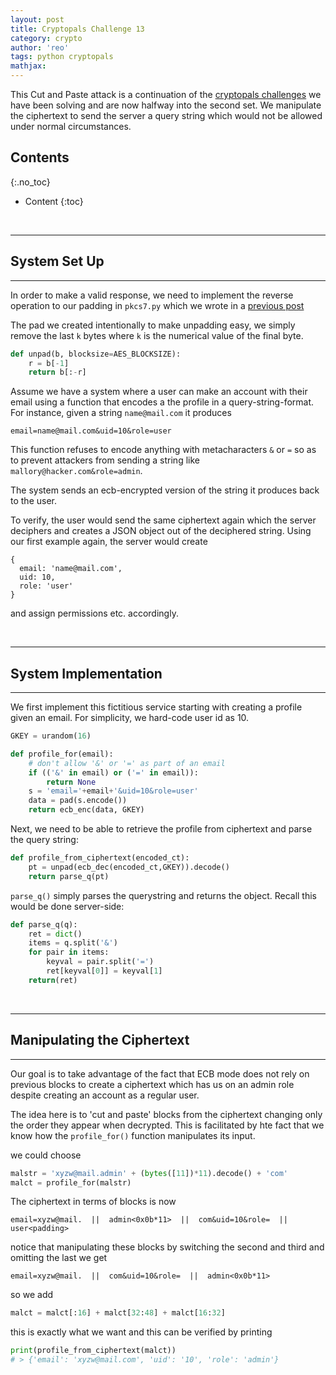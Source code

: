 ```yaml
---
layout: post
title: Cryptopals Challenge 13
category: crypto
author: 'reo'
tags: python cryptopals
mathjax: 
---
```


This Cut and Paste attack is a continuation of the [cryptopals challenges](https://cryptopals.com/)
we have been solving and are now halfway into the second set. We manipulate the ciphertext
to send the server a query string which would not be allowed under normal circumstances.

## Contents
{:.no_toc}

* Content
{:toc}

<br>

***

## System Set Up

***

In order to make a valid response, we need to implement the reverse operation
to our padding in `pkcs7.py` which we wrote in a [previous post](/crypto/2020/07/28/09-crypals-challenge.html)

The pad we created intentionally to make unpadding easy, we simply
remove the last `k` bytes where `k` is the numerical value of the final byte.

```python
def unpad(b, blocksize=AES_BLOCKSIZE):
    r = b[-1]
    return b[:-r]
```

Assume we have a system where a user can make an account with their email using a function
that encodes a the profile in a query-string-format. For instance, given
a string `name@mail.com` it produces

`email=name@mail.com&uid=10&role=user`

This function refuses to encode anything with metacharacters `&` or `=` so
as to prevent attackers from sending a string like
`mallory@hacker.com&role=admin`.

The system sends an ecb-encrypted version of the string it produces back to the user.

To verify, the user would send the same ciphertext again which the server
deciphers and creates a JSON object out of the deciphered string.
Using our first example again, the server would create

```
{
  email: 'name@mail.com',
  uid: 10,
  role: 'user'
}
```

and assign permissions etc. accordingly.

<br>

***

## System Implementation

***

We first implement this fictitious service starting with creating a
profile given an email. For simplicity, we hard-code user id as 10.

```python
GKEY = urandom(16)

def profile_for(email):
    # don't allow '&' or '=' as part of an email
    if (('&' in email) or ('=' in email)):
        return None
    s = 'email='+email+'&uid=10&role=user'
    data = pad(s.encode())
    return ecb_enc(data, GKEY)
```

Next, we need to be able to retrieve the profile from ciphertext
and parse the query string:

```python
def profile_from_ciphertext(encoded_ct):
    pt = unpad(ecb_dec(encoded_ct,GKEY)).decode()
    return parse_q(pt)
```

`parse_q()` simply parses the querystring and returns the object. Recall this
would be done server-side:

```python
def parse_q(q):
    ret = dict()
    items = q.split('&')
    for pair in items:
        keyval = pair.split('=')
        ret[keyval[0]] = keyval[1]
    return(ret)
```

<br>

***

## Manipulating the Ciphertext

***

Our goal is to take advantage of the fact that ECB mode does not
rely on previous blocks to create a ciphertext which has us on an admin role
despite creating an account as a regular user.

The idea here is to 'cut and paste' blocks from the ciphertext changing only the order
they appear when decrypted. This is facilitated by hte fact that we know how the
`profile_for()` function manipulates its input.

we could choose
```python
malstr = 'xyzw@mail.admin' + (bytes([11])*11).decode() + 'com'
malct = profile_for(malstr)
```

The ciphertext in terms of blocks is now
```
email=xyzw@mail.  ||  admin<0x0b*11>  ||  com&uid=10&role=  ||  user<padding>
```

notice that manipulating these blocks by switching the second and third and omitting
the last we get

```
email=xyzw@mail.  ||  com&uid=10&role=  ||  admin<0x0b*11>
```

so we add

```python
malct = malct[:16] + malct[32:48] + malct[16:32]
```

this is exactly what we want and this can be verified by printing

```python
print(profile_from_ciphertext(malct))
# > {'email': 'xyzw@mail.com', 'uid': '10', 'role': 'admin'}
```

